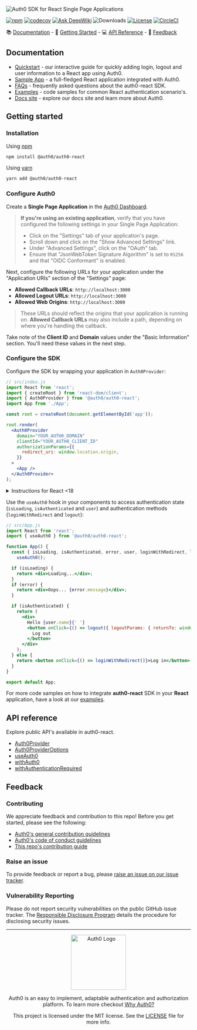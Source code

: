 ![Auth0 SDK for React Single Page Applications](https://cdn.auth0.com/website/sdks/banners/auth0-react-banner.png)

[![npm](https://img.shields.io/npm/v/@auth0/auth0-react.svg?style=flat)](https://www.npmjs.com/package/@auth0/auth0-react)
[![codecov](https://img.shields.io/codecov/c/github/auth0/auth0-react/main.svg?style=flat)](https://codecov.io/gh/auth0/auth0-react)
[![Ask DeepWiki](https://deepwiki.com/badge.svg)](https://deepwiki.com/auth0/auth0-react)
![Downloads](https://img.shields.io/npm/dw/@auth0/auth0-react)
[![License](https://img.shields.io/:license-mit-blue.svg?style=flat)](https://opensource.org/licenses/MIT)
[![CircleCI](https://img.shields.io/circleci/build/github/auth0/auth0-react.svg?branch=main&style=flat)](https://circleci.com/gh/auth0/auth0-react)

📚 [Documentation](#documentation) - 🚀 [Getting Started](#getting-started) - 💻 [API Reference](#api-reference) - 💬 [Feedback](#feedback)

## Documentation

- [Quickstart](https://auth0.com/docs/quickstart/spa/react) - our interactive guide for quickly adding login, logout and user information to a React app using Auth0.
- [Sample App](https://github.com/auth0-samples/auth0-react-samples/tree/master/Sample-01) - a full-fledged React application integrated with Auth0.
- [FAQs](https://github.com/auth0/auth0-react/blob/main/FAQ.md) - frequently asked questions about the auth0-react SDK.
- [Examples](https://github.com/auth0/auth0-react/blob/main/EXAMPLES.md) - code samples for common React authentication scenario's.
- [Docs site](https://www.auth0.com/docs) - explore our docs site and learn more about Auth0.

## Getting started

### Installation

Using [npm](https://npmjs.org/)

```bash
npm install @auth0/auth0-react
```

Using [yarn](https://yarnpkg.com/)

```bash
yarn add @auth0/auth0-react
```

### Configure Auth0

Create a **Single Page Application** in the [Auth0 Dashboard](https://manage.auth0.com/#/applications).

> **If you're using an existing application**, verify that you have configured the following settings in your Single Page Application:
>
> - Click on the "Settings" tab of your application's page.
> - Scroll down and click on the "Show Advanced Settings" link.
> - Under "Advanced Settings", click on the "OAuth" tab.
> - Ensure that "JsonWebToken Signature Algorithm" is set to `RS256` and that "OIDC Conformant" is enabled.

Next, configure the following URLs for your application under the "Application URIs" section of the "Settings" page:

- **Allowed Callback URLs**: `http://localhost:3000`
- **Allowed Logout URLs**: `http://localhost:3000`
- **Allowed Web Origins**: `http://localhost:3000`

> These URLs should reflect the origins that your application is running on. **Allowed Callback URLs** may also include a path, depending on where you're handling the callback.

Take note of the **Client ID** and **Domain** values under the "Basic Information" section. You'll need these values in the next step.

### Configure the SDK

Configure the SDK by wrapping your application in `Auth0Provider`:

```jsx
// src/index.js
import React from 'react';
import { createRoot } from 'react-dom/client';
import { Auth0Provider } from '@auth0/auth0-react';
import App from './App';

const root = createRoot(document.getElementById('app'));

root.render(
  <Auth0Provider
    domain="YOUR_AUTH0_DOMAIN"
    clientId="YOUR_AUTH0_CLIENT_ID"
    authorizationParams={{
      redirect_uri: window.location.origin,
    }}
  >
    <App />
  </Auth0Provider>
);
```

<details>
<summary>Instructions for React <18</summary>
<br>

```jsx
// src/index.js
import React from 'react';
import ReactDOM from 'react-dom';
import { Auth0Provider } from '@auth0/auth0-react';
import App from './App';

ReactDOM.render(
  <Auth0Provider
    domain="YOUR_AUTH0_DOMAIN"
    clientId="YOUR_AUTH0_CLIENT_ID"
    authorizationParams={{
      redirect_uri: window.location.origin,
    }}
  >
    <App />
  </Auth0Provider>,
  document.getElementById('app')
);
```
</details>

Use the `useAuth0` hook in your components to access authentication state (`isLoading`, `isAuthenticated` and `user`) and authentication methods (`loginWithRedirect` and `logout`):

```jsx
// src/App.js
import React from 'react';
import { useAuth0 } from '@auth0/auth0-react';

function App() {
  const { isLoading, isAuthenticated, error, user, loginWithRedirect, logout } =
    useAuth0();

  if (isLoading) {
    return <div>Loading...</div>;
  }
  if (error) {
    return <div>Oops... {error.message}</div>;
  }

  if (isAuthenticated) {
    return (
      <div>
        Hello {user.name}{' '}
        <button onClick={() => logout({ logoutParams: { returnTo: window.location.origin } })}>
          Log out
        </button>
      </div>
    );
  } else {
    return <button onClick={() => loginWithRedirect()}>Log in</button>;
  }
}

export default App;
```

For more code samples on how to integrate **auth0-react** SDK in your **React** application, have a look at our [examples](https://github.com/auth0/auth0-react/blob/main/EXAMPLES.md).

## API reference

Explore public API's available in auth0-react.

- [Auth0Provider](https://auth0.github.io/auth0-react/functions/Auth0Provider.html)
- [Auth0ProviderOptions](https://auth0.github.io/auth0-react/interfaces/Auth0ProviderOptions.html)
- [useAuth0](https://auth0.github.io/auth0-react/functions/useAuth0.html)
- [withAuth0](https://auth0.github.io/auth0-react/functions/withAuth0.html)
- [withAuthenticationRequired](https://auth0.github.io/auth0-react/functions/withAuthenticationRequired.html)

## Feedback

### Contributing

We appreciate feedback and contribution to this repo! Before you get started, please see the following:

- [Auth0's general contribution guidelines](https://github.com/auth0/open-source-template/blob/master/GENERAL-CONTRIBUTING.md)
- [Auth0's code of conduct guidelines](https://github.com/auth0/open-source-template/blob/master/CODE-OF-CONDUCT.md)
- [This repo's contribution guide](https://github.com/auth0/auth0-react/blob/main/CONTRIBUTING.md)

### Raise an issue

To provide feedback or report a bug, please [raise an issue on our issue tracker](https://github.com/auth0/auth0-react/issues).

### Vulnerability Reporting

Please do not report security vulnerabilities on the public GitHub issue tracker. The [Responsible Disclosure Program](https://auth0.com/responsible-disclosure-policy) details the procedure for disclosing security issues.

---

<p align="center">
  <picture>
    <source media="(prefers-color-scheme: light)" srcset="https://cdn.auth0.com/website/sdks/logos/auth0_light_mode.png"   width="150">
    <source media="(prefers-color-scheme: dark)" srcset="https://cdn.auth0.com/website/sdks/logos/auth0_dark_mode.png" width="150">
    <img alt="Auth0 Logo" src="https://cdn.auth0.com/website/sdks/logos/auth0_light_mode.png" width="150">
  </picture>
</p>
<p align="center">Auth0 is an easy to implement, adaptable authentication and authorization platform. To learn more checkout <a href="https://auth0.com/why-auth0">Why Auth0?</a></p>
<p align="center">
This project is licensed under the MIT license. See the <a href="https://github.com/auth0/auth0-react/blob/main/LICENSE"> LICENSE</a> file for more info.</p>